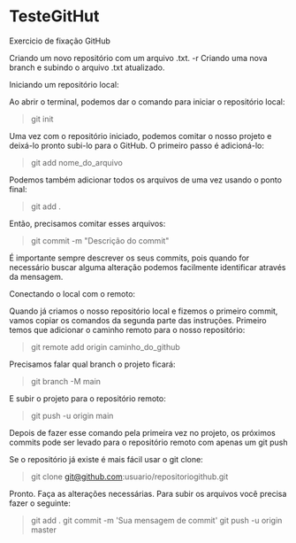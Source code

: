 # TesteGitHut

Exercicio de fixação GitHub

Criando um novo repositório com um arquivo .txt. -r
Criando uma nova branch e subindo o arquivo .txt atualizado.



Iniciando um repositório local:

Ao abrir o terminal, podemos dar o comando para iniciar o repositório local:
> git init

Uma vez com o repositório iniciado, podemos comitar o nosso projeto e deixá-lo pronto subi-lo para o GitHub. O primeiro passo é adicioná-lo:
> git add nome_do_arquivo

Podemos também adicionar todos os arquivos de uma vez usando o ponto final:
> git add .

Então, precisamos comitar esses arquivos:
> git commit -m "Descrição do commit"

É importante sempre descrever os seus commits, pois quando for necessário buscar alguma alteração podemos facilmente identificar através da mensagem. 


Conectando o local com o remoto:

Quando já criamos o nosso repositório local e fizemos o primeiro commit, vamos copiar os comandos da segunda parte das instruções. Primeiro temos que adicionar o caminho remoto para o nosso repositório:
> git remote add origin caminho_do_github

Precisamos falar qual branch o projeto ficará:
> git branch -M main

E subir o projeto para o repositório remoto:
> git push -u origin main

Depois de fazer esse comando pela primeira vez no projeto, os próximos commits pode ser levado para o repositório remoto com apenas um git push


Se o repositório já existe é mais fácil usar o git clone:
> git clone git@github.com:usuario/repositoriogithub.git

Pronto. Faça as alterações necessárias. Para subir os arquivos você precisa fazer o seguinte:

> git add .
> git commit -m 'Sua mensagem de commit'
> git push -u origin master
